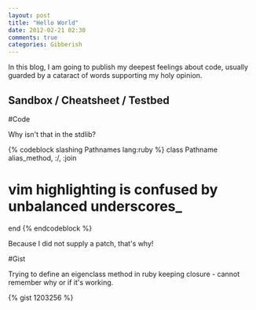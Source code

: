 ```yaml
---
layout: post
title: "Hello World"
date: 2012-02-21 02:30
comments: true
categories: Gibberish
---
```


In this blog, I am going to publish my deepest feelings about code, usually
guarded by a cataract of words supporting my holy opinion.

<!--more-->

## Sandbox / Cheatsheet / Testbed

#Code

Why isn't that in the stdlib?

{% codeblock slashing Pathnames lang:ruby %}
class Pathname
  alias_method, :/, :join
  # vim highlighting is confused by unbalanced underscores_
end
{% endcodeblock %}

Because I did not supply a patch, that's why!

#Gist

Trying to define an eigenclass method in ruby keeping closure - cannot remember
why or if it's working.

{% gist 1203256 %}
